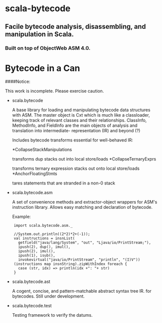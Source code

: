 scala-bytecode
==============

## Facile bytecode analysis, disassembling, and manipulation in Scala.

### Built on top of ObjectWeb ASM 4.0.

# Bytecode in a Can

####Notice:

  This work is incomplete. Please exercise caution.

* scala.bytecode

    A base library for loading and manipulating bytecode data structures with
  ASM. The master object is Cxt which is much like a classloader, keeping track
  of relevant classes and their relationships. ClassInfo, MethodInfo, and
  FieldInfo are the main objects of analysis and translation into intermediate-
  representation (IR) and beyond (?)

    Includes bytecode transforms essential for well-behaved IR:

  *CollapseStackManipulations

    transforms dup stacks out into local store/loads
  *CollapseTernaryExprs

    transforms ternary expression stacks out onto local store/loads
  *AnchorFloatingStmts

    tares statements that are stranded in a non-0 stack
* scala.bytecode.asm

    A set of convenience methods and extractor-object wrappers for ASM's
  instruction library. Allows easy matching and declaration of bytecode.

  Example:
```
    import scala.bytecode.asm._

    //System.out.println((2*2)*2+(-1));
    val instructions = insnList(
      getfield("java/lang/System", "out", "Ljava/io/PrintStream;"),
      ipush(2), dup(), imul(),
      ipush(2), imul(),
      ipush(1), isub(),
      invokevirtual("java/io/PrintStream", "println", "(I)V"))
    (instructions map insnString).zipWithIndex foreach {
      case (str, idx) => println(idx +": "+ str)
    }
```

* scala.bytecode.ast

    A cogent, concise, and pattern-matchable abstract syntax tree IR.
  for bytecodes. Still under development.

* scala.bytecode.test

    Testing framework to verify the datums.
